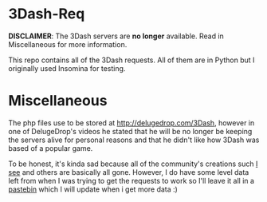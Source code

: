 # 3Dash-Req
**DISCLAIMER**: The 3Dash servers are **no longer** available. Read in Miscellaneous for more information.

This repo contains all of the 3Dash requests.
All of them are in Python but I originally used Insomina for testing.

# Miscellaneous
The php files use to be stored at http://delugedrop.com/3Dash, however in one of DelugeDrop's videos he stated that he will be no longer be keeping the servers alive for personal reasons and that he didn't like how 3Dash was based of a popular game.

To be honest, it's kinda sad because all of the community's creations such [I see](https://www.youtube.com/watch?v=DpIrLW9DLjw) and others are basically all gone. However, I do have some level data left from when I was trying to get the requests to work so I'll leave it all in a [pastebin]() which I will update when i get more data :)
